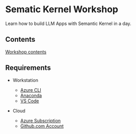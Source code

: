 # Sematic Kernel Workshop

Learn how to build LLM Apps with Semantic Kernel in a day.

## Contents

[Workshop contents](TOC.md)

## Requirements

- Workstation

    - [Azure CLI](https://learn.microsoft.com/en-us/cli/azure/install-azure-cli)
    - [Anaconda](https://docs.conda.io/projects/conda/en/latest/user-guide/install/index.html)
    - [VS Code](https://code.visualstudio.com/)

- Cloud

    - [Azure Subscription](https://azure.com)
    - [Github.com Account](https://github.com)